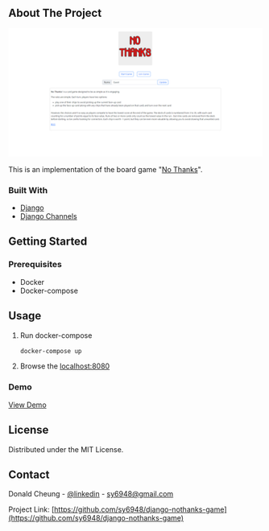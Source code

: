<!-- ABOUT THE PROJECT -->
## About The Project

[![Product Name Screen Shot][product-screenshot]]([https://example.com](https://github.com/sy6948/django-nothanks-game))

This is an implementation of the board game "<a href="https://boardgamegeek.com/boardgame/12942/no-thanks">No Thanks</a>".

### Built With
* <a href="https://www.djangoproject.com/">Django</a>
* <a href="https://channels.readthedocs.io/en/stable/">Django Channels</a>

<!-- GETTING STARTED -->
## Getting Started

### Prerequisites
* Docker
* Docker-compose

<!-- USAGE EXAMPLES -->
## Usage
1. Run docker-compose
    ```sh
    docker-compose up
    ```
2. Browse the <a href="http://localhost:8080">localhost:8080</a>

### Demo

<a href="http://ecs-lb-2008529389.ap-east-1.elb.amazonaws.com/">View Demo</a>

<!-- LICENSE -->
## License

Distributed under the MIT License.

<!-- CONTACT -->
## Contact

Donald Cheung - [@linkedin](https://www.linkedin.com/in/kwan-yau-cheung-sy6948) - sy6948@gmail.com

Project Link: [https://github.com/sy6948/django-nothanks-game](https://github.com/sy6948/django-nothanks-game)

<!-- MARKDOWN LINKS & IMAGES -->
[product-screenshot]: images/screenshot.png
